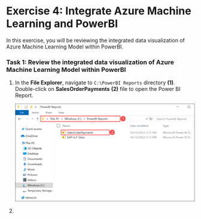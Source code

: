 # Exercise 4: Integrate Azure Machine Learning and PowerBI

In this exercise, you will be reviewing the integrated data visualization of Azure Machine Learning Model within PowerBI.

### Task 1: Review the integrated data visualization of Azure Machine Learning Model within PowerBI

1. In the **File Explorer**, navigate to `C:\PowerBI Reports` directory **(1)**. Double-click on **SalesOrderPayments** **(2)** file to open the Power BI Report.

   ![](media/auto-ex4-step1.png)
   
2. 
